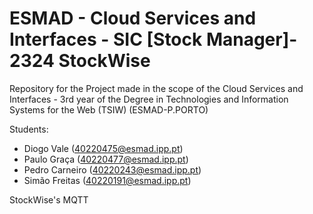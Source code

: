 # ESMAD - Cloud Services and Interfaces - SIC [Stock Manager]- 2324 StockWise

Repository for the Project made in the scope of the Cloud Services and Interfaces - 3rd year of the Degree in Technologies and Information Systems for the Web (TSIW) 
(ESMAD-P.PORTO)

Students:

* Diogo Vale (40220475@esmad.ipp.pt)
* Paulo Graça (40220477@esmad.ipp.pt)
* Pedro Carneiro (40220243@esmad.ipp.pt)
* Simão Freitas (40220191@esmad.ipp.pt)
  
StockWise's MQTT
